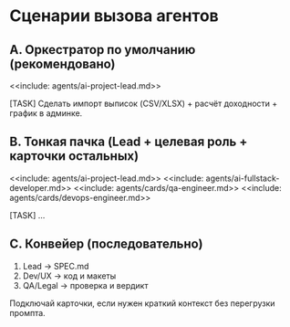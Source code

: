 # Сценарии вызова агентов

## A. Оркестратор по умолчанию (рекомендовано)

<<include: agents/ai-project-lead.md>>

[TASK]
Сделать импорт выписок (CSV/XLSX) + расчёт доходности + график в админке.

## B. Тонкая пачка (Lead + целевая роль + карточки остальных)

<<include: agents/ai-project-lead.md>>
<<include: agents/ai-fullstack-developer.md>>
<<include: agents/cards/qa-engineer.md>>
<<include: agents/cards/devops-engineer.md>>

[TASK]
…

## C. Конвейер (последовательно)
1) Lead → SPEC.md
2) Dev/UX → код и макеты
3) QA/Legal → проверка и вердикт

Подключай карточки, если нужен краткий контекст без перегрузки промпта.


